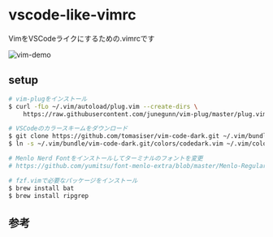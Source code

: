 # vscode-like-vimrc
VimをVSCodeライクにするための.vimrcです

![vim-demo](https://user-images.githubusercontent.com/20487308/101944648-683f2e80-3c30-11eb-9bff-75b8e66ee5e5.gif)

## setup

```sh
# vim-plugをインストール
$ curl -fLo ~/.vim/autoload/plug.vim --create-dirs \
    https://raw.githubusercontent.com/junegunn/vim-plug/master/plug.vimrc

# VSCodeのカラースキームをダウンロード
$ git clone https://github.com/tomasiser/vim-code-dark.git ~/.vim/bundle/vim-code-dark.git
$ ln -s ~/.vim/bundle/vim-code-dark.git/colors/codedark.vim ~/.vim/colors/codedark.vim

# Menlo Nerd Fontをインストールしてターミナルのフォントを変更
# https://github.com/yumitsu/font-menlo-extra/blob/master/Menlo-Regular-Normal.ttf

# fzf.vimで必要なパッケージをインストール
$ brew install bat
$ brew install ripgrep
```

## 参考

